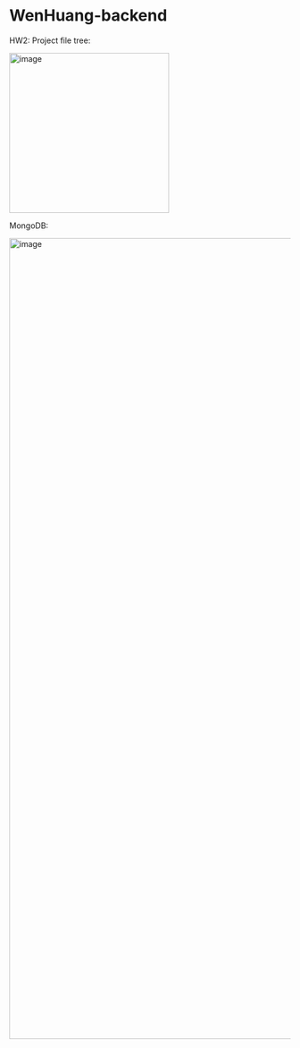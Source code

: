 # WenHuang-backend

HW2:
Project file tree:

<img width="286" alt="image" src="https://media.github.ccs.neu.edu/user/9360/files/1e0cf561-6f2b-42b6-b261-62aba7098d77">

MongoDB:

<img width="1432" alt="image" src="https://media.github.ccs.neu.edu/user/9360/files/ce65a2ba-9a59-4fe1-b4fa-5e8f28ab2f0c">
